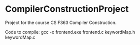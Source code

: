 # CompilerConstructionProject
Project for the course CS F363 Compiler Construction.

Code to compile: gcc -o frontend.exe frontend.c keywordMap.h keywordMap.c